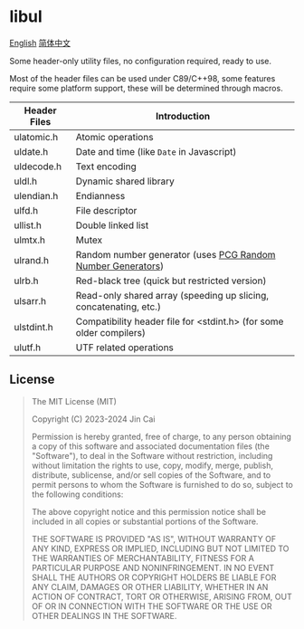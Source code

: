 # libul

[English](README.md)	[简体中文](README_zh_CN.md)

Some header-only utility files, no configuration required, ready to use.

Most of the header files can be used under C89/C++98, some features require some platform support, these will be determined through macros.

| Header Files | Introduction                                                 |
| ------------ | ------------------------------------------------------------ |
| ulatomic.h   | Atomic operations                                            |
| uldate.h     | Date and time (like `Date` in Javascript)                    |
| uldecode.h   | Text encoding                                                |
| uldl.h       | Dynamic shared library                                       |
| ulendian.h   | Endianness                                                   |
| ulfd.h       | File descriptor                                              |
| ullist.h     | Double linked list                                           |
| ulmtx.h      | Mutex                                                        |
| ulrand.h     | Random number generator (uses [PCG Random Number Generators](https://www.pcg-random.org/)) |
| ulrb.h       | Red-black tree (quick but restricted version)                |
| ulsarr.h     | Read-only shared array (speeding up slicing, concatenating, etc.) |
| ulstdint.h   | Compatibility header file for <stdint.h> (for some older compilers) |
| ulutf.h      | UTF related operations                                       |

## License

> The MIT License (MIT)
>
> Copyright (C) 2023-2024 Jin Cai
>
> Permission is hereby granted, free of charge, to any person obtaining a copy
> of this software and associated documentation files (the "Software"), to deal
> in the Software without restriction, including without limitation the rights
> to use, copy, modify, merge, publish, distribute, sublicense, and/or sell
> copies of the Software, and to permit persons to whom the Software is
> furnished to do so, subject to the following conditions:
>
> The above copyright notice and this permission notice shall be included in all
> copies or substantial portions of the Software.
>
> THE SOFTWARE IS PROVIDED "AS IS", WITHOUT WARRANTY OF ANY KIND, EXPRESS OR
> IMPLIED, INCLUDING BUT NOT LIMITED TO THE WARRANTIES OF MERCHANTABILITY,
> FITNESS FOR A PARTICULAR PURPOSE AND NONINFRINGEMENT. IN NO EVENT SHALL THE
> AUTHORS OR COPYRIGHT HOLDERS BE LIABLE FOR ANY CLAIM, DAMAGES OR OTHER
> LIABILITY, WHETHER IN AN ACTION OF CONTRACT, TORT OR OTHERWISE, ARISING FROM,
> OUT OF OR IN CONNECTION WITH THE SOFTWARE OR THE USE OR OTHER DEALINGS IN THE
> SOFTWARE.
